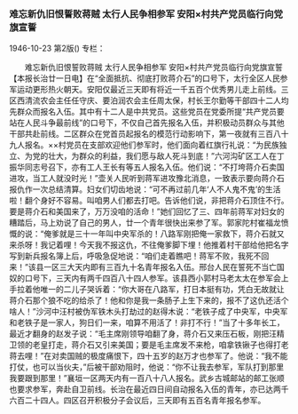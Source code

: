 ### 难忘新仇旧恨誓败蒋贼  太行人民争相参军  安阳×村共产党员临行向党旗宣誓

1946-10-23
第2版()
专栏：

　　难忘新仇旧恨誓败蒋贼
    太行人民争相参军
    安阳×村共产党员临行向党旗宣誓
    【本报长治廿一日电】在“全面抵抗、彻底打败蒋介石”的口号下，太行全区人民参军运动更形热火朝天。安阳仅最近三天即有将近一千五百个优秀男儿走上前线。三区西清流农会主任任守庆、要泊润农会主任周太保，村长王尔勤等干部四十二人均先群众而报名入伍。其中有十二人是中共党员。这些党员在党委所提“共产党员要站在人民斗争最前线”的口号下，不仅自己首先报名入伍，并积极动员群众与其他干部共赴前线。二区群众在党首员起报名的模范行动影响下，第一夜就有三百八十九人报名。××村党员在支部欢迎他们参军时，他们面向着红旗行礼说：“为民族独立、为党的壮大，为群众的利益，我们愿与敌人死斗到底！”六河沟矿区工人在丁振华同志号召下，亦有工人王长有等五人报名入伍。他们说：“不打垮蒋介石卖国进攻，当工人就没时光！”壶关人民听到蒋军进攻豫北消息，一致表示要向蒋介石报仇作一次总结清算。妇女们切齿地说：“可不再过前几年‘人不人鬼不鬼’的生活啦！翻个身好不容易。叫咱男人们都去打吧。告诉他们说，非把蒋介石顶住不行。要是蒋介石和美国来了，万万没咱的活命！”她们回忆了三、四年前蒋军对妇女的糟踏后，马上劝说了自己的男人，廿一个青年很快出来参了军。郭家陀村崔福龙愤慨的说：“俺爹就是三十一年叫中央军杀的！八路军刚把俺一家救下，蒋介石就又来杀呀！我记着哩！今天我不报这仇，不往俺爹脚下埋！他推着村干部给他把名字写到新兵报名簿上后，呼吸急促地说：“咱们走着瞧吧！蒋军不败，我死不回来！”该县一区三大天内即有三百九十名青年报名入伍。邢台人民在誓死不当亡国奴的口号下，三天内有两千四百八十四人参军。该县西小郭村马老太太在参军会上手拉着他唯一的二儿子哭诉着：“你大哥在八路军，打日本挺有功，凭白无故就让蒋介石那个狼不吃的给杀了！他和你是我一条肠子上生下来的，报不了这仇还活个啥人！”沙河中汪村被伪军铁木头打劫过的赵得木说：“老铁子成了中央军，中央军和老铁子是一家人，狗日们一来，咱算不用活了！非打不行！”当了十多年长工，最近才翻身的赵发子说：“毛主席刚领导咱翻了身，蒋介石又来压石板，刚把汪精卫领的老皇打走，蒋介石又引来美国；要是毛主席发不来枪，咱拿铁锹子也得打老蒋去哩！”在对卖国贼的极度痛恨下，四十五岁的赵万才也参军了。他说：“我不能打仗，也可以当伙夫，”后被干部劝阻时，他说：“你不让我去参军，军队打到那里我要跟到那里！”襄垣一区两天内有一百八十八人报名。武乡古城邮站的邮工张顺也要求参军，奔赴自卫前线。长治在最近四日间自动报名入伍的青年，亦已达两千六百二十四人。四区召开积极分子会议后，三天即有五百名青年报名参军。
